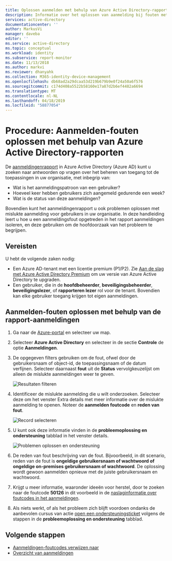 ```yaml
---
title: Oplossen aanmelden met behulp van Azure Active Directory-rapporten | Microsoft Docs
description: Informatie over het oplossen van aanmelding bij fouten met behulp van Azure Active Directory-rapporten in Azure portal
services: active-directory
documentationcenter: ''
author: MarkusVi
manager: daveba
editor: ''
ms.service: active-directory
ms.topic: conceptual
ms.workload: identity
ms.subservice: report-monitor
ms.date: 11/13/2018
ms.author: markvi
ms.reviewer: dhanyahk
ms.collection: M365-identity-device-management
ms.openlocfilehash: db68ad2a29dcaa53d219b679b9e0f24a50a6f576
ms.sourcegitcommit: c174d408a5522b58160e17a87d2b6ef4482a6694
ms.translationtype: MT
ms.contentlocale: nl-NL
ms.lasthandoff: 04/18/2019
ms.locfileid: "58877054"
---
```

# <a name="how-to-troubleshoot-sign-in-errors-using-azure-active-directory-reports"></a>Procedure: Aanmelden-fouten oplossen met behulp van Azure Active Directory-rapporten

De [aanmeldingenrapport](concept-sign-ins.md) in Azure Active Directory (Azure AD) kunt u zoeken naar antwoorden op vragen over het beheren van toegang tot de toepassingen in uw organisatie, met inbegrip van:

- Wat is het aanmeldingspatroon van een gebruiker?
- Hoeveel keer hebben gebruikers zich aangemeld gedurende een week?
- Wat is de status van deze aanmeldingen?


Bovendien kunt het aanmeldingenrapport u ook problemen oplossen met mislukte aanmelding voor gebruikers in uw organisatie. In deze handleiding leert u hoe u een aanmeldingsfout opgetreden in het rapport aanmeldingen isoleren, en deze gebruiken om de hoofdoorzaak van het probleem te begrijpen.

## <a name="prerequisites"></a>Vereisten

U hebt de volgende zaken nodig:

* Een Azure AD-tenant met een licentie premium (P1/P2). Zie [Aan de slag met Azure Active Directory Premium](../fundamentals/active-directory-get-started-premium.md) om uw versie van Azure Active Directory te upgraden.
* Een gebruiker, die in de **hoofdbeheerder**, **beveiligingsbeheerder**, **beveiligingslezer**, of **rapporteren lezer** rol voor de tenant. Bovendien kan elke gebruiker toegang krijgen tot eigen aanmeldingen. 

## <a name="troubleshoot-sign-in-errors-using-the-sign-ins-report"></a>Aanmelden-fouten oplossen met behulp van de rapport-aanmeldingen

1. Ga naar de [Azure-portal](https://portal.azure.com) en selecteer uw map.
2. Selecteer **Azure Active Directory** en selecteer in de sectie **Controle** de optie **Aanmeldingen**. 
3. De opgegeven filters gebruiken om de fout, ofwel door de gebruikersnaam of object-id, de toepassingsnaam of de datum verfijnen. Selecteer daarnaast **fout** uit de **Status** vervolgkeuzelijst om alleen de mislukte aanmeldingen weer te geven. 

    ![Resultaten filteren](./media/howto-troubleshoot-sign-in-errors/filters.png)
        
4. Identificeer de mislukte aanmelding die u wilt onderzoeken. Selecteer deze om het venster Extra details met meer informatie over de mislukte aanmelding te openen. Noteer de **aanmelden foutcode** en **reden van fout**. 

    ![Record selecteren](./media/howto-troubleshoot-sign-in-errors/sign-in-failures.png)
        
5. U kunt ook deze informatie vinden in de **probleemoplossing en ondersteuning** tabblad in het venster details.

    ![Problemen oplossen en ondersteuning](./media/howto-troubleshoot-sign-in-errors/troubleshooting-and-support.png)

6. De reden van fout beschrijving van de fout. Bijvoorbeeld, in dit scenario, reden van de fout is **ongeldige gebruikersnaam of wachtwoord of ongeldige on-premises gebruikersnaam of wachtwoord**. De oplossing wordt gewoon aanmelden opnieuw met de juiste gebruikersnaam en wachtwoord.

7. Krijgt u meer informatie, waaronder ideeën voor herstel, door te zoeken naar de foutcode **50126** in dit voorbeeld in de [naslaginformatie over foutcodes in het aanmeldingen](reference-sign-ins-error-codes.md). 

8. Als niets werkt, of als het probleem zich blijft voordoen ondanks de aanbevolen cursus van actie [open een ondersteuningsticket](../fundamentals/active-directory-troubleshooting-support-howto.md) volgens de stappen in de **probleemoplossing en ondersteuning** tabblad. 

## <a name="next-steps"></a>Volgende stappen

* [Aanmeldingen-foutcodes verwijzen naar](reference-sign-ins-error-codes.md)
* [Overzicht van aanmeldingen](concept-sign-ins.md)
